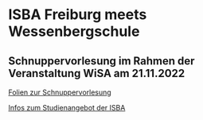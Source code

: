 # ISBA Freiburg meets Wessenbergschule

## Schnuppervorlesung im Rahmen der Veranstaltung WiSA am 21.11.2022

[Folien zur Schnuppervorlesung](https://isba-university.github.io/WiSA/Rmd/Wessenbergschule_20221121.html#1)

[Infos zum Studienangebot der ISBA](https://www.isba-freiburg.de/)
